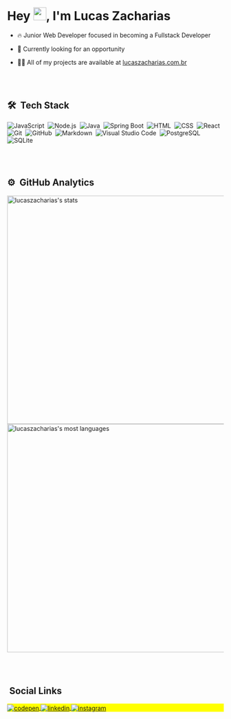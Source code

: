 

<h1 align="left">Hey <img src="https://raw.githubusercontent.com/kaueMarques/kaueMarques/master/hi.gif" width="30px">, I'm Lucas Zacharias</h1>

- 🔥 Junior Web Developer focused in becoming a Fullstack Developer

- 🔭 Currently looking for an opportunity

- 👨‍💻 All of my projects are available at [lucaszacharias.com.br](https://lucaszacharias.com.br)

<br><br>

## 🛠 &nbsp;Tech Stack

![JavaScript](https://img.shields.io/badge/-JavaScript-05122A?style=flat&logo=javascript)&nbsp;
![Node.js](https://img.shields.io/badge/-Node.js-05122A?style=flat&logo=node.js)&nbsp;
![Java]( )&nbsp;
![Spring Boot]( )&nbsp;
![HTML](https://img.shields.io/badge/-HTML-05122A?style=flat&logo=HTML5)&nbsp;
![CSS](https://img.shields.io/badge/-CSS-05122A?style=flat&logo=CSS3&logoColor=1572B6)&nbsp;
![React](https://img.shields.io/badge/-React-05122A?style=flat&logo=react)&nbsp;
![Git](https://img.shields.io/badge/-Git-05122A?style=flat&logo=git)&nbsp;
![GitHub](https://img.shields.io/badge/-GitHub-05122A?style=flat&logo=github)&nbsp;
![Markdown](https://img.shields.io/badge/-Markdown-05122A?style=flat&logo=markdown)&nbsp;
![Visual Studio Code](https://img.shields.io/badge/-Visual%20Studio%20Code-05122A?style=flat&logo=visual-studio-code&logoColor=007ACC)&nbsp;
![PostgreSQL](https://img.shields.io/badge/-PostgreSQL-05122A?style=flat&logo=postgresql)&nbsp;
![SQLite](https://img.shields.io/badge/-SQLite-05122A?style=flat&logo=sqlite)&nbsp;


<br><br>

## ⚙️ &nbsp;GitHub Analytics

<p align="left">
<img width="530em" src="https://github-readme-stats.vercel.app/api?username=lucaszacharias&show_icons=true&theme=vision-friendly-dark" alt="lucaszacharias's stats"/>
<img width="530em" src="https://github-readme-stats.vercel.app/api/top-langs/?username=lucaszacharias&layout=compact&theme=vision-friendly-dark" alt="lucaszacharias's most languages"/>
</p>

<br><br>

## &nbsp;Social Links

<p align="left" style="background:yellow">
<a href="https://codepen.io/lucaszacharias" target="_blank">
  <img align="center" src="https://img.shields.io/badge/-lucaszacharias-05122A?style=flat&logo=codepen" alt="codepen"/>
</a>
<a href="https://linkedin.com/in/lucaszacharias" target="_blank">
  <img align="center" src="https://img.shields.io/badge/-lucaszacharias-05122A?style=flat&logo=linkedin" alt="linkedin"/>
</a>
<a href="https://instagram.com/lucaasoliveira" target="_blank">
 <img align="center" src="https://img.shields.io/badge/-lucaszacharias-05122A?style=flat&logo=instagram" alt="instagram"/>
</a>
</p>
